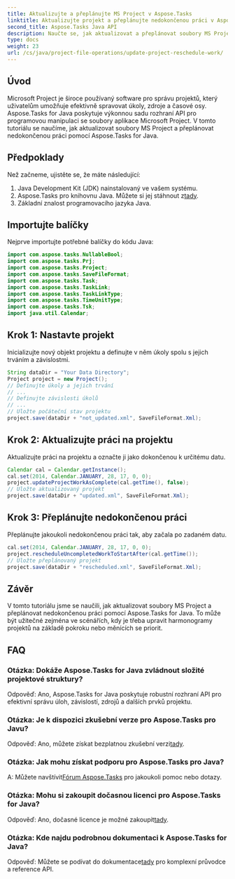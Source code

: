 ```yaml
---
title: Aktualizujte a přeplánujte MS Project v Aspose.Tasks
linktitle: Aktualizujte projekt a přeplánujte nedokončenou práci v Aspose.Tasks
second_title: Aspose.Tasks Java API
description: Naučte se, jak aktualizovat a přeplánovat soubory MS Project programově pomocí Aspose.Tasks for Java.
type: docs
weight: 23
url: /cs/java/project-file-operations/update-project-reschedule-work/
---
```

## Úvod
Microsoft Project je široce používaný software pro správu projektů, který uživatelům umožňuje efektivně spravovat úkoly, zdroje a časové osy. Aspose.Tasks for Java poskytuje výkonnou sadu rozhraní API pro programovou manipulaci se soubory aplikace Microsoft Project. V tomto tutoriálu se naučíme, jak aktualizovat soubory MS Project a přeplánovat nedokončenou práci pomocí Aspose.Tasks for Java.
## Předpoklady
Než začneme, ujistěte se, že máte následující:
1. Java Development Kit (JDK) nainstalovaný ve vašem systému.
2.  Aspose.Tasks pro knihovnu Java. Můžete si jej stáhnout z[tady](https://releases.aspose.com/tasks/java/).
3. Základní znalost programovacího jazyka Java.

## Importujte balíčky
Nejprve importujte potřebné balíčky do kódu Java:
```java
import com.aspose.tasks.NullableBool;
import com.aspose.tasks.Prj;
import com.aspose.tasks.Project;
import com.aspose.tasks.SaveFileFormat;
import com.aspose.tasks.Task;
import com.aspose.tasks.TaskLink;
import com.aspose.tasks.TaskLinkType;
import com.aspose.tasks.TimeUnitType;
import com.aspose.tasks.Tsk;
import java.util.Calendar;
```
## Krok 1: Nastavte projekt
Inicializujte nový objekt projektu a definujte v něm úkoly spolu s jejich trváním a závislostmi.
```java
String dataDir = "Your Data Directory";
Project project = new Project();
// Definujte úkoly a jejich trvání
// ...
// Definujte závislosti úkolů
// ...
// Uložte počáteční stav projektu
project.save(dataDir + "not_updated.xml", SaveFileFormat.Xml);
```
## Krok 2: Aktualizujte práci na projektu
Aktualizujte práci na projektu a označte ji jako dokončenou k určitému datu.
```java
Calendar cal = Calendar.getInstance();
cal.set(2014, Calendar.JANUARY, 28, 17, 0, 0);
project.updateProjectWorkAsComplete(cal.getTime(), false);
// Uložte aktualizovaný projekt
project.save(dataDir + "updated.xml", SaveFileFormat.Xml);
```
## Krok 3: Přeplánujte nedokončenou práci
Přeplánujte jakoukoli nedokončenou práci tak, aby začala po zadaném datu.
```java
cal.set(2014, Calendar.JANUARY, 28, 17, 0, 0);
project.rescheduleUncompletedWorkToStartAfter(cal.getTime());
// Uložte přeplánovaný projekt
project.save(dataDir + "rescheduled.xml", SaveFileFormat.Xml);
```

## Závěr
V tomto tutoriálu jsme se naučili, jak aktualizovat soubory MS Project a přeplánovat nedokončenou práci pomocí Aspose.Tasks for Java. To může být užitečné zejména ve scénářích, kdy je třeba upravit harmonogramy projektů na základě pokroku nebo měnících se priorit.

## FAQ
### Otázka: Dokáže Aspose.Tasks for Java zvládnout složité projektové struktury?
Odpověď: Ano, Aspose.Tasks for Java poskytuje robustní rozhraní API pro efektivní správu úloh, závislostí, zdrojů a dalších prvků projektu.
### Otázka: Je k dispozici zkušební verze pro Aspose.Tasks pro Javu?
 Odpověď: Ano, můžete získat bezplatnou zkušební verzi[tady](https://releases.aspose.com/).
### Otázka: Jak mohu získat podporu pro Aspose.Tasks pro Java?
 A: Můžete navštívit[Fórum Aspose.Tasks](https://forum.aspose.com/c/tasks/15) pro jakoukoli pomoc nebo dotazy.
### Otázka: Mohu si zakoupit dočasnou licenci pro Aspose.Tasks for Java?
 Odpověď: Ano, dočasné licence je možné zakoupit[tady](https://purchase.aspose.com/temporary-license/).
### Otázka: Kde najdu podrobnou dokumentaci k Aspose.Tasks for Java?
 Odpověď: Můžete se podívat do dokumentace[tady](https://reference.aspose.com/tasks/java/) pro komplexní průvodce a reference API.